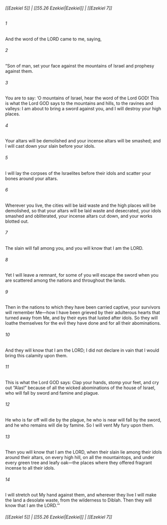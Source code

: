 
###### [[Ezekiel 5]] | [[55.26 Ezekiel|Ezekiel]] | [[Ezekiel 7]]

###### 1
And the word of the LORD came to me, saying,
###### 2
“Son of man, set your face against the mountains of Israel and prophesy against them.
###### 3
You are to say: ‘O mountains of Israel, hear the word of the Lord GOD! This is what the Lord GOD says to the mountains and hills, to the ravines and valleys: I am about to bring a sword against you, and I will destroy your high places.
###### 4
Your altars will be demolished and your incense altars will be smashed; and I will cast down your slain before your idols.
###### 5
I will lay the corpses of the Israelites before their idols and scatter your bones around your altars.
###### 6
Wherever you live, the cities will be laid waste and the high places will be demolished, so that your altars will be laid waste and desecrated, your idols smashed and obliterated, your incense altars cut down, and your works blotted out.
###### 7
The slain will fall among you, and you will know that I am the LORD.
###### 8
Yet I will leave a remnant, for some of you will escape the sword when you are scattered among the nations and throughout the lands.
###### 9
Then in the nations to which they have been carried captive, your survivors will remember Me—how I have been grieved by their adulterous hearts that turned away from Me, and by their eyes that lusted after idols. So they will loathe themselves for the evil they have done and for all their abominations.
###### 10
And they will know that I am the LORD; I did not declare in vain that I would bring this calamity upon them.
###### 11
This is what the Lord GOD says: Clap your hands, stomp your feet, and cry out “Alas!” because of all the wicked abominations of the house of Israel, who will fall by sword and famine and plague.
###### 12
He who is far off will die by the plague, he who is near will fall by the sword, and he who remains will die by famine. So I will vent My fury upon them.
###### 13
Then you will know that I am the LORD, when their slain lie among their idols around their altars, on every high hill, on all the mountaintops, and under every green tree and leafy oak—the places where they offered fragrant incense to all their idols.
###### 14
I will stretch out My hand against them, and wherever they live I will make the land a desolate waste, from the wilderness to Diblah. Then they will know that I am the LORD.’”

###### [[Ezekiel 5]] | [[55.26 Ezekiel|Ezekiel]] | [[Ezekiel 7]]
